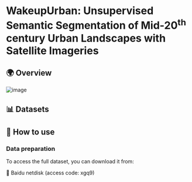 # WakeupUrban: Unsupervised Semantic Segmentation of Mid-20<sup>th</sup> century Urban Landscapes with Satellite Imageries
## 🌍 Overview
![image](https://github.com/Tianxiang-Hao/WakeupUrban/blob/main/pictures/Intro.png)
## 📊 Datasets

## 🔧 How to use
### Data preparation
To access the full dataset, you can download it from:

🔗 Baidu netdisk (access code: xgq9)

